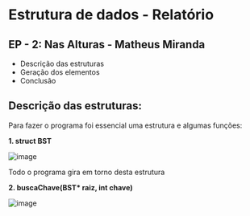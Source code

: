 # Estrutura de dados - Relatório 

## EP - 2: Nas Alturas - Matheus Miranda

- Descrição das estruturas
- Geração dos elementos
- Conclusão

## Descrição das estruturas:

Para fazer o programa foi essencial uma estrutura e algumas funções:

__1. struct BST__
   
   ![image](https://user-images.githubusercontent.com/75645010/169666111-e8098a58-05eb-4f47-b838-c8bd95d04e10.png)

Todo o programa gira em torno desta estrutura 

__2. buscaChave(BST* raiz, int chave)__

![image](https://user-images.githubusercontent.com/75645010/169666291-b895f014-8529-4cd8-9ab7-63ccbdcc8d82.png)

